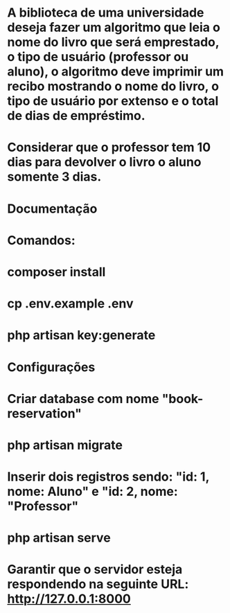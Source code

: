 # A biblioteca de uma universidade deseja fazer um algoritmo que leia o nome do livro que será emprestado, o tipo de usuário (professor ou aluno), o algoritmo deve imprimir um recibo mostrando o nome do livro, o tipo de usuário por extenso e o total de dias de empréstimo.
# Considerar que o professor tem 10 dias para devolver o livro o aluno somente 3 dias.

# Documentação

# Comandos:
# composer install
# cp .env.example .env
# php artisan key:generate

# Configurações
# Criar database com nome "book-reservation"
# php artisan migrate
# Inserir dois registros sendo: "id: 1, nome: Aluno" e "id: 2, nome: "Professor"
# php artisan serve
# Garantir que o servidor esteja respondendo na seguinte URL: http://127.0.0.1:8000